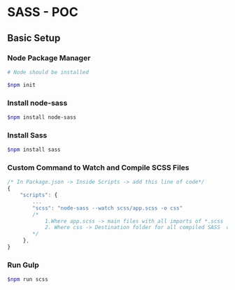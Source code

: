 # SASS - POC

## Basic Setup
### Node Package Manager

```bash
# Node should be installed

$npm init
```

### Install node-sass

```bash
$npm install node-sass
```

### Install Sass

```bash
$npm install sass
```

### Custom Command to Watch and Compile SCSS Files

```js
/* In Package.json -> Inside Scripts -> add this line of code*/
{
    "scripts": {
        ...
        "scss": "node-sass --watch scss/app.scss -o css" 
        /*
            1.Where app.scss -> main files with all imports of *.scss
            2. Where css -> Destination folder for all compiled SASS  code into css 
        */
     },
}
```

### Run Gulp

```bash
$npm run scss
```
